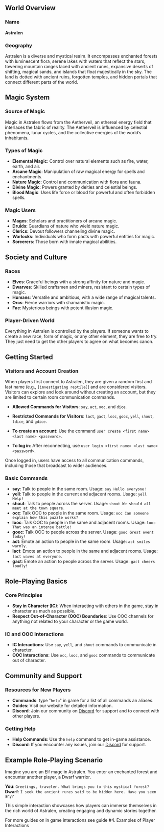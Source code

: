 ## World Overview

### Name
**Astralen**

### Geography
Astralen is a diverse and mystical realm. It encompasses enchanted forests with luminescent flora, serene lakes with waters that reflect the stars, towering mountain ranges laced with ancient runes, expansive deserts of shifting, magical sands, and islands that float majestically in the sky. The land is dotted with ancient ruins, forgotten temples, and hidden portals that connect different parts of the world.

## Magic System

### Source of Magic
Magic in Astralen flows from the Aetherveil, an ethereal energy field that interlaces the fabric of reality. The Aetherveil is influenced by celestial phenomena, lunar cycles, and the collective energies of the world’s inhabitants.

### Types of Magic
- **Elemental Magic**: Control over natural elements such as fire, water, earth, and air.
- **Arcane Magic**: Manipulation of raw magical energy for spells and enchantments.
- **Nature Magic**: Control and communication with flora and fauna.
- **Divine Magic**: Powers granted by deities and celestial beings.
- **Blood Magic**: Uses life force or blood for powerful and often forbidden spells.

### Magic Users
- **Mages**: Scholars and practitioners of arcane magic.
- **Druids**: Guardians of nature who wield nature magic.
- **Clerics**: Devout followers channeling divine magic.
- **Warlocks**: Individuals who form pacts with powerful entities for magic.
- **Sorcerers**: Those born with innate magical abilities.

## Society and Culture

### Races
- **Elves**: Graceful beings with a strong affinity for nature and magic.
- **Dwarves**: Skilled craftsmen and miners, resistant to certain types of magic.
- **Humans**: Versatile and ambitious, with a wide range of magical talents.
- **Orcs**: Fierce warriors with shamanistic magic.
- **Fae**: Mysterious beings with potent illusion magic.

### Player-Driven World
Everything in Astralen is controlled by the players. If someone wants to create a new race, form of magic, or any other element, they are free to try. They just need to get the other players to agree on what becomes canon.

## Getting Started

### Visitors and Account Creation
When players first connect to Astralen, they are given a random first and last name (e.g., `[investigating reptile]`) and are considered visitors. Visitors can explore and look around without creating an account, but they are limited to certain room communication commands.

- **Allowed Commands for Visitors**: `say`, `act`, `ooc`, and `dice`.
- **Restricted Commands for Visitors**: `lact`, `gact`, `looc`, `gooc`, `yell`, `shout`, `ldice`, and `gdice`.

- **To create an account**: Use the command `user create <first name> <last name> <password>`.
- **To log in**: After reconnecting, use `user login <first name> <last name> <password>`.

Once logged in, users have access to all communication commands, including those that broadcast to wider audiences.

### Basic Commands
- **say**: Talk to people in the same room. Usage: `say Hello everyone!`
- **yell**: Talk to people in the current and adjacent rooms. Usage: `yell Help!`
- **shout**: Talk to people across the server. Usage: `shout We should all meet at the town square.`
- **occ**: Talk OOC to people in the same room. Usage: `occ Can someone explain how this puzzle works?`
- **looc**: Talk OOC to people in the same and adjacent rooms. Usage: `looc That was an intense battle!`
- **gooc**: Talk OOC to people across the server. Usage: `gooc Great event today!`
- **act**: Emote an action to people in the same room. Usage: `act smiles warmly.`
- **lact**: Emote an action to people in the same and adjacent rooms. Usage: `lact waves at everyone.`
- **gact**: Emote an action to people across the server. Usage: `gact cheers loudly!`

## Role-Playing Basics

### Core Principles
- **Stay in Character (IC)**: When interacting with others in the game, stay in character as much as possible.
- **Respect Out-of-Character (OOC) Boundaries**: Use OOC channels for anything not related to your character or the game world.

### IC and OOC Interactions
- **IC Interactions**: Use `say`, `yell`, and `shout` commands to communicate in character.
- **OOC Interactions**: Use `occ`, `looc`, and `gooc` commands to communicate out of character.

## Community and Support

### Resources for New Players
- **Commands**: type "`help`" in game for a list of all commands an aliases.
- **Guides**: Visit our website for detailed information.
- **Discord**: Join our community on [Discord](#) for support and to connect with other players.

### Getting Help
- **Help Commands**: Use the `help` command to get in-game assistance.
- **Discord**: If you encounter any issues, join our [Discord](#) for support.

## Example Role-Playing Scenario

Imagine you are an Elf mage in Astralen. You enter an enchanted forest and encounter another player, a Dwarf warrior.

**You**: `Greetings, traveler. What brings you to this mystical forest?`
**Dwarf**: `I seek the ancient runes said to be hidden here. Have you seen any?`

This simple interaction showcases how players can immerse themselves in the rich world of Astralen, creating engaging and dynamic stories together.

For more guides on in game interactions see guide #4. Examples of Player Interactions